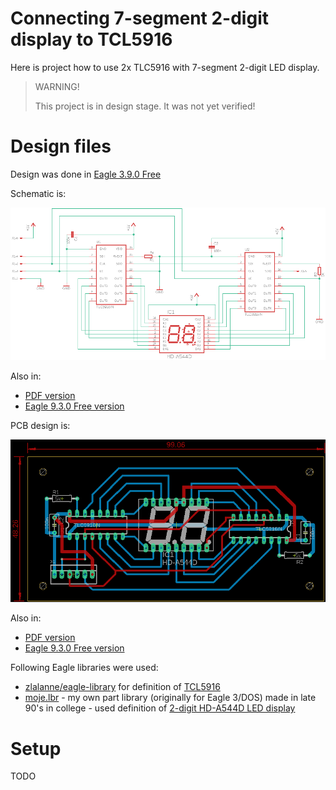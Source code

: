 # Connecting 7-segment 2-digit display to TCL5916

Here is project how to use 2x TLC5916 with 7-segment 2-digit
LED display.

> WARNING!
>
> This project is in design stage. It was not yet verified!

# Design files

Design was done in [Eagle 3.9.0 Free][Eagle 3.9.0 Free]

Schematic is:

![Schematic of TLC5916 with LED display](https://github.com/hpaluch/tcl5916-two-digit-display/blob/master/Eagle/tcl5916-2seg-schematic.png?raw=true) 

Also in:
* [PDF version][Schematic PDF]
* [Eagle 9.3.0 Free version][Schematic Eagle]

PCB design is:


![PCB of TLC5916 with LED display](https://github.com/hpaluch/tcl5916-two-digit-display/blob/master/Eagle/tcl5916-2seg-pcb.png?raw=true) 

Also in:
* [PDF version][PCB PDF]
* [Eagle 9.3.0 Free version][PCB Eagle]


Following Eagle libraries were used:

* [zlalanne/eagle-library][zlalanne/eagle-library] for
  definition of [TCL5916][TLC5916]
* [moje.lbr][moje.lbr] - my own part library (originally for Eagle 3/DOS)
  made in late 90's in college - 
  used definition of [2-digit HD-A544D LED display][HD-A544D]


# Setup

TODO


[HD-A544D]: https://www.gme.cz/led-display-14-2mm-red-hd-a544d
[moje.lbr]: https://github.com/hpaluch/tcl5916-two-digit-display/blob/master/Eagle/moje.lbr?raw=true
[TLC5916]: http://www.ti.com/lit/ds/slvs695d/slvs695d.pdf
[zlalanne/eagle-library]: https://github.com/zlalanne/eagle-library/blob/master/lbr/zlalanne.lbr
[PCB Eagle]: https://github.com/hpaluch/tcl5916-two-digit-display/blob/master/Eagle/tlc5916-2seg.brd?raw=true
[PCB PDF]: https://github.com/hpaluch/tcl5916-two-digit-display/blob/master/Eagle/tlc5916-2seg-pcb.pdf?raw=true
[Schematic Eagle]: https://github.com/hpaluch/tcl5916-two-digit-display/blob/master/Eagle/tlc5916-2seg.sch?raw=true
[Schematic PDF]: https://github.com/hpaluch/tcl5916-two-digit-display/blob/master/Eagle/tlc5916-2seg-sch.pdf?raw=true
[Eagle 3.9.0 Free]: https://www.autodesk.com/products/eagle/free-download

